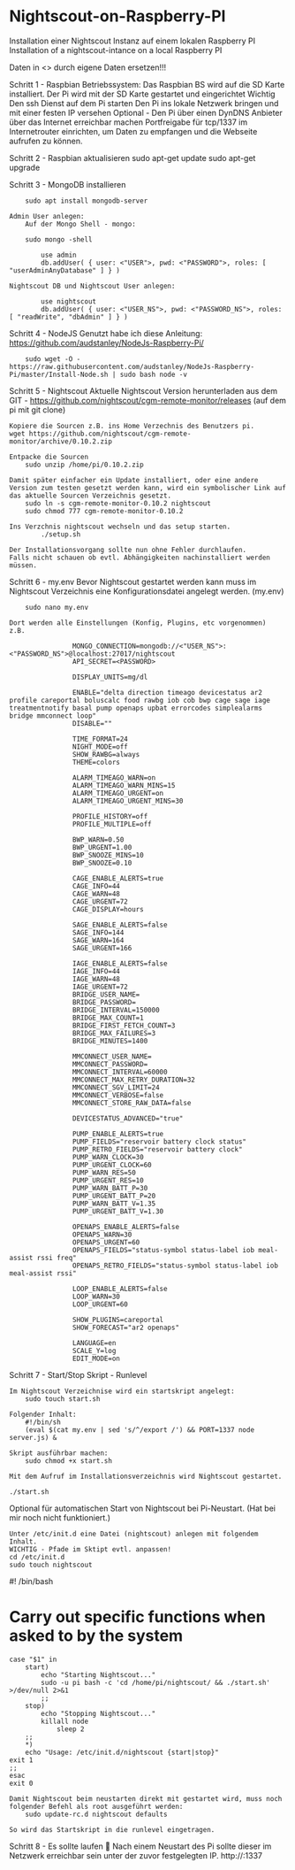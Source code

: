 # Nightscout-on-Raspberry-PI
Installation einer Nightscout Instanz auf einem lokalen Raspberry PI
Installation of a nightscout-intance on a local Raspberry PI



Daten in <> durch eigene Daten ersetzen!!!

Schritt 1 - Raspbian Betriebssystem:
	Das Raspbian BS wird auf die SD Karte installiert.
	Der Pi wird mit der SD Karte gestartet und eingerichtet
	Wichtig Den ssh Dienst auf dem Pi starten
	Den Pi ins lokale Netzwerk bringen und mit einer festen IP versehen
	Optional - Den Pi über einen DynDNS Anbieter über das Internet erreichbar machen
	Portfreigabe für tcp/1337 im Internetrouter einrichten, um Daten zu empfangen und die Webseite aufrufen zu können.

Schritt 2 - Raspbian aktualisieren
	sudo apt-get update
	sudo apt-get upgrade

Schritt 3 - MongoDB installieren

		sudo apt install mongodb-server
		
	Admin User anlegen: 
		Auf der Mongo Shell - mongo:
		
		sudo mongo -shell
		
			use admin
			db.addUser( { user: <"USER">, pwd: <"PASSWORD">, roles: [ "userAdminAnyDatabase" ] } )
	
	Nightscout DB und Nightscout User anlegen: 
	
			use nightscout
			db.addUser( { user: <"USER_NS">, pwd: <"PASSWORD_NS">, roles: [ "readWrite", "dbAdmin" ] } )

Schritt 4 - NodeJS 
	Genutzt habe ich diese Anleitung: https://github.com/audstanley/NodeJs-Raspberry-Pi/
	
		sudo wget -O - https://raw.githubusercontent.com/audstanley/NodeJs-Raspberry-Pi/master/Install-Node.sh | sudo bash node -v

Schritt 5 - Nightscout
	Aktuelle Nightscout Version herunterladen aus dem GIT - https://github.com/nightscout/cgm-remote-monitor/releases (auf dem pi mit git clone)
	
	Kopiere die Sourcen z.B. ins Home Verzechnis des Benutzers pi.
	wget https://github.com/nightscout/cgm-remote-monitor/archive/0.10.2.zip
	
	Entpacke die Sourcen
		sudo unzip /home/pi/0.10.2.zip
		
	Damit später einfacher ein Update installiert, oder eine andere Version zum testen gesetzt werden kann, wird ein symbolischer Link auf das aktuelle Sourcen Verzeichnis gesetzt.
		sudo ln -s cgm-remote-monitor-0.10.2 nightscout
		sudo chmod 777 cgm-remote-monitor-0.10.2
		
	Ins Verzchnis nightscout wechseln und das setup starten.
			./setup.sh
		
	Der Installationsvorgang sollte nun ohne Fehler durchlaufen.
	Falls nicht schauen ob evtl. Abhängigkeiten nachinstalliert werden müssen.

Schritt 6 - my.env
	Bevor Nightscout gestartet werden kann muss im Nightscout Verzeichnis eine Konfigurationsdatei angelegt werden. (my.env)
 
		sudo nano my.env	

	Dort werden alle Einstellungen (Konfig, Plugins, etc vorgenommen)
	z.B.

					MONGO_CONNECTION=mongodb://<"USER_NS">:<"PASSWORD_NS">@localhost:27017/nightscout
					API_SECRET=<PASSWORD>

					DISPLAY_UNITS=mg/dl

					ENABLE="delta direction timeago devicestatus ar2 profile careportal boluscalc food rawbg iob cob bwp cage sage iage treatmentnotify basal pump openaps upbat errorcodes simplealarms bridge mmconnect loop"
					DISABLE=""

					TIME_FORMAT=24
					NIGHT_MODE=off
					SHOW_RAWBG=always
					THEME=colors

					ALARM_TIMEAGO_WARN=on
					ALARM_TIMEAGO_WARN_MINS=15
					ALARM_TIMEAGO_URGENT=on
					ALARM_TIMEAGO_URGENT_MINS=30

					PROFILE_HISTORY=off
					PROFILE_MULTIPLE=off

					BWP_WARN=0.50
					BWP_URGENT=1.00
					BWP_SNOOZE_MINS=10
					BWP_SNOOZE=0.10

					CAGE_ENABLE_ALERTS=true
					CAGE_INFO=44
					CAGE_WARN=48
					CAGE_URGENT=72
					CAGE_DISPLAY=hours

					SAGE_ENABLE_ALERTS=false
					SAGE_INFO=144
					SAGE_WARN=164
					SAGE_URGENT=166

					IAGE_ENABLE_ALERTS=false
					IAGE_INFO=44
					IAGE_WARN=48
					IAGE_URGENT=72
					BRIDGE_USER_NAME=
					BRIDGE_PASSWORD=
					BRIDGE_INTERVAL=150000
					BRIDGE_MAX_COUNT=1
					BRIDGE_FIRST_FETCH_COUNT=3
					BRIDGE_MAX_FAILURES=3
					BRIDGE_MINUTES=1400

					MMCONNECT_USER_NAME=
					MMCONNECT_PASSWORD=
					MMCONNECT_INTERVAL=60000
					MMCONNECT_MAX_RETRY_DURATION=32
					MMCONNECT_SGV_LIMIT=24
					MMCONNECT_VERBOSE=false
					MMCONNECT_STORE_RAW_DATA=false

					DEVICESTATUS_ADVANCED="true"

					PUMP_ENABLE_ALERTS=true
					PUMP_FIELDS="reservoir battery clock status"
					PUMP_RETRO_FIELDS="reservoir battery clock"
					PUMP_WARN_CLOCK=30
					PUMP_URGENT_CLOCK=60
					PUMP_WARN_RES=50
					PUMP_URGENT_RES=10
					PUMP_WARN_BATT_P=30
					PUMP_URGENT_BATT_P=20
					PUMP_WARN_BATT_V=1.35
					PUMP_URGENT_BATT_V=1.30

					OPENAPS_ENABLE_ALERTS=false
					OPENAPS_WARN=30
					OPENAPS_URGENT=60
					OPENAPS_FIELDS="status-symbol status-label iob meal-assist rssi freq"
					OPENAPS_RETRO_FIELDS="status-symbol status-label iob meal-assist rssi"

					LOOP_ENABLE_ALERTS=false
					LOOP_WARN=30
					LOOP_URGENT=60

					SHOW_PLUGINS=careportal
					SHOW_FORECAST="ar2 openaps"

					LANGUAGE=en
					SCALE_Y=log
					EDIT_MODE=on



		
Schritt 7 - Start/Stop Skript - Runlevel

	Im Nightscout Verzeichnise wird ein startskript angelegt:
		sudo touch start.sh

	Folgender Inhalt:
		#!/bin/sh
		(eval $(cat my.env | sed 's/^/export /') && PORT=1337 node server.js) &

	Skript ausführbar machen:
 		sudo chmod +x start.sh

	Mit dem Aufruf im Installationsverzeichnis wird Nightscout gestartet.

	./start.sh

Optional für automatischen Start von Nightscout bei Pi-Neustart.
(Hat bei mir noch nicht funktioniert.)

	Unter /etc/init.d eine Datei (nightscout) anlegen mit folgendem Inhalt. 
	WICHTIG - Pfade im Sktipt evtl. anpassen!
	cd /etc/init.d
	sudo touch nightscout
	
	
#! /bin/bash
# Carry out specific functions when asked to by the system
	case "$1" in
 		start)
			echo "Starting Nightscout..."
			sudo -u pi bash -c 'cd /home/pi/nightscout/ && ./start.sh' >/dev/null 2>&1
    		;;
  		stop)
    		echo "Stopping Nightscout..."
			killall node
   				sleep 2
    	;;
 		*)
    	echo "Usage: /etc/init.d/nightscout {start|stop}"
    exit 1
    ;;
	esac
	exit 0	

	Damit Nightscout beim neustarten direkt mit gestartet wird, muss noch folgender Befehl als root ausgeführt werden:
		sudo update-rc.d nightscout defaults

	So wird das Startskript in die runlevel eingetragen.

Schritt 8 - Es sollte laufen 🙂
	Nach einem Neustart des Pi sollte dieser im Netzwerk erreichbar sein unter der zuvor festgelegten IP.
		http://<ipraspberry>:1337
